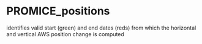 # PROMICE_positions

identifies valid start (green) and end dates (reds) from which the horizontal and vertical AWS position change is computed
